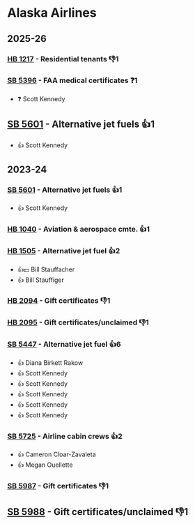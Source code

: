 # Alaska Airlines
## 2025-26

### [HB 1217](/bill/2025-26/hb/1217/) - Residential tenants  👎1 

### [SB 5396](/bill/2025-26/sb/5396/) - FAA medical certificates   ❓1
* ❓ Scott Kennedy

## [SB 5601](/bill/2025-26/sb/5601/) - Alternative jet fuels 👍1  
* 👍 Scott Kennedy

## 2023-24

### [SB 5601](/bill/2023-24/sb/5601/) - Alternative jet fuels 👍1  
* 👍 Scott Kennedy

### [HB 1040](/bill/2023-24/hb/1040/) - Aviation & aerospace cmte. 👍1  

### [HB 1505](/bill/2023-24/hb/1505/) - Alternative jet fuel 👍2  
* 👍💵 Bill Stauffacher
* 👍 Bill Stauffiger

### [HB 2094](/bill/2023-24/hb/2094/) - Gift certificates  👎1 

### [HB 2095](/bill/2023-24/hb/2095/) - Gift certificates/unclaimed  👎1 

### [SB 5447](/bill/2023-24/sb/5447/) - Alternative jet fuel 👍6  
* 👍 Diana Birkett Rakow
* 👍 Scott Kennedy
* 👍 Scott Kennedy
* 👍 Scott Kennedy
* 👍 Scott Kennedy
* 👍 Scott Kennedy

### [SB 5725](/bill/2023-24/sb/5725/) - Airline cabin crews 👍2  
* 👍 Cameron Cloar-Zavaleta
* 👍 Megan Ouellette

### [SB 5987](/bill/2023-24/sb/5987/) - Gift certificates  👎1 

## [SB 5988](/bill/2023-24/sb/5988/) - Gift certificates/unclaimed  👎1 
